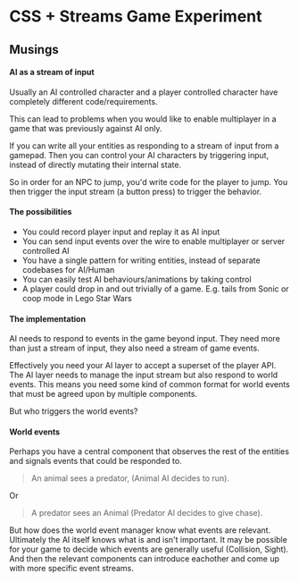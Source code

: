 CSS + Streams Game Experiment
=============================


Musings
-------

#### AI as a stream of input

Usually an AI controlled character and a player controlled character
have completely different code/requirements.

This can lead to problems when you would like to enable multiplayer
in a game that was previously against AI only.

If you can write all your entities as responding to a stream of input
from a gamepad.  Then you can control your AI characters by triggering
input, instead of directly mutating their internal state.

So in order for an NPC to jump, you'd write code for the player to jump.
You then trigger the input stream (a button press) to trigger the behavior.

#### The possibilities

- You could record player input and replay it as AI input
- You can send input events over the wire to enable multiplayer
or server controlled AI
- You have a single pattern for writing entities, instead of separate
codebases for AI/Human
- You can easily test AI behaviours/animations by taking control
- A player could drop in and out trivially of a game.  E.g. tails from Sonic
or coop mode in Lego Star Wars

#### The implementation

AI needs to respond to events in the game beyond input.  They
need more than just a stream of input, they also need a stream of
game events.

Effectively you need your AI layer to accept a superset of the player
API.  The AI layer needs to manage the input stream but also
respond to world events.  This means you need some kind of common
format for world events that must be agreed upon by multiple components.

But who triggers the world events?

#### World events

Perhaps you have a central component that observes the rest of the entities
and signals events that could be responded to.

> An animal sees a predator, (Animal AI decides to run).

Or

> A predator sees an Animal (Predator AI decides to give chase).

But how does the world event manager know what events are relevant.
Ultimately the AI itself knows what is and isn't important.
It may be possible for your game to decide which events are generally
useful (Collision, Sight).  And then the relevant components
can introduce eachother and come up with more specific event streams.